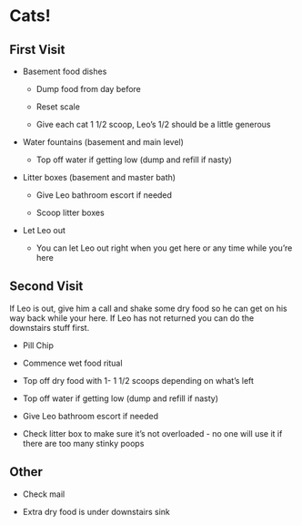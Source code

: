 # Cats!


## First Visit

- Basement food dishes

  - Dump food from day before

  - Reset scale

  - Give each cat 1 1/2 scoop, Leo’s 1/2 should be a little generous

- Water fountains (basement and main level)

  - Top off water if getting low (dump and refill if nasty)

- Litter boxes (basement and master bath)

  - Give Leo bathroom escort if needed

  - Scoop litter boxes

- Let Leo out

  - You can let Leo out right when you get here or any time while you’re here


## Second Visit

If Leo is out, give him a call and shake some dry food so he can get on his way back while your
here. If Leo has not returned you can do the downstairs stuff first.

- Pill Chip

- Commence wet food ritual

- Top off dry food with 1- 1 1/2 scoops depending on what’s left

- Top off water if getting low (dump and refill if nasty)

- Give Leo bathroom escort if needed

- Check litter box to make sure it’s not overloaded - no one will use it if there are too many stinky poops


## Other

- Check mail

- Extra dry food is under downstairs sink
